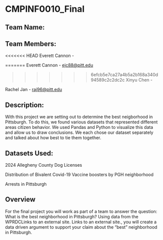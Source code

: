 # CMPINF0010_Final

## Team Name: 

## Team Members:
<<<<<<< HEAD
Everett Cannon - 

=======
Everett Cannon - ejc88@pitt.edu
>>>>>>> 6efcb5e7ca27a4b5a2b168a340d94589c2c2dc2c
Xinyu Chen - 

Rachel Jan - raj96@pitt.edu

## Description:
With this project we are setting out to determine the best neigborhood in Pittsburgh. To do this, we found various datasets that represented different areas citizen behavior. We used Pandas and Python to visualize this data and allow us to draw conclusions. We each chose our dataset separately and talked about how best to tie them together.

## Datasets Used:
2024 Allegheny County Dog Licenses

Distribution of Bivalent Covid-19 Vaccine boosters by PGH neighborhood

Arrests in Pittsburgh

## Overview
For the final project you will work as part of a team to answer the question: What is the best neighborhood in Pittsburgh?  Using data from the WPRDCLinks to an external site. Links to an external site., you will create a data driven argument to support your claim about the “best” neighborhood in Pittsburgh.